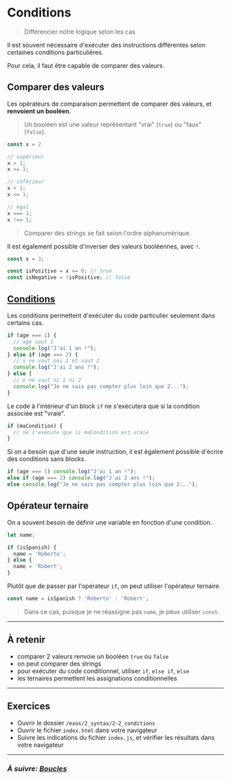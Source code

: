 # Conditions

> Différencier notre logique selon les cas

Il est souvent nécessaire d'exécuter des instructions différentes selon certaines conditions particulières.

Pour cela, il faut être capable de comparer des valeurs.

## Comparer des valeurs

Les opérateurs de comparaison permettent de comparer des valeurs, et **renvoient
un booléen**.

> Un booléen est une valeur représentant "vrai" (`true`) ou "faux" (`false`).

```js
const x = 2

// supérieur
x > 1;
x >= 1;

// inférieur
x < 1;
x <= 1;

// égal
x === 1;
x !== 1;
```

> Comparer des *strings* se fait selon l'ordre alphanumérique.

Il est également possible d'inverser des valeurs booléennes, avec `!`.

```js
const x = 3;

const isPositive = x >= 0; // true
const isNegative = !isPositive; // false
```

## [Conditions](https://dorey.github.io/JavaScript-Equality-Table/)

Les conditions permettent d'exécuter du code particulier seulement dans certains
cas.

```js
if (age === 1) {
  // age vaut 1
  console.log("J'ai 1 an !");
} else if (age === 2) {
  // x ne vaut pas 1 et vaut 2
  console.log("J'ai 2 ans !");
} else {
  // x ne vaut ni 1 ni 2
  console.log("Je ne sais pas compter plus loin que 2...");
}
```


Le code à l'intérieur d'un block `if` ne s'exécutera que si la condition associée est "vraie".

```js
if (maCondition) {
  // ne s'exécute que si maCondition est vraie
}
```

Si on a besoin que d'une seule instruction, il est également possible d'écrire des conditions sans blocks.

```js
if (age === 1) console.log("J'ai 1 an !");
else if (age === 2) console.log("J'ai 2 ans !");
else console.log("Je ne sais pas compter plus loin que 2...");
```

## Opérateur ternaire

On a souvent besoin de définir une variable en fonction d'une condition.

```js
let name;

if (isSpanish) {
  name = 'Roberto';
} else {
  name = 'Robert';
}
```

Plutôt que de passer par l'opérateur `if`, on peut utiliser l'opérateur ternaire.

```js
const name = isSpanish ? 'Roberto' : 'Robert';
```

> Dans ce cas, puisque je ne réassigne pas `name`, je peux utiliser `const`.

---

## À retenir

- comparer 2 valeurs renvoie un booléen `true` ou `false`
- on peut comparer des strings
- pour exécuter du code conditionnel, utiliser `if`, `else if`, `else`
- les ternaires permettent les assignations conditionnelles

---

## Exercices

- Ouvrir le dossier `/exos/2_syntax/2-2_conditions`
- Ouvrir le fichier `index.html` dans votre navigateur
- Suivre les indications du fichier `index.js`, et vérifier les résultats dans votre navigateur

---

### _À suivre: [Boucles](./2-3_loops.md)_
